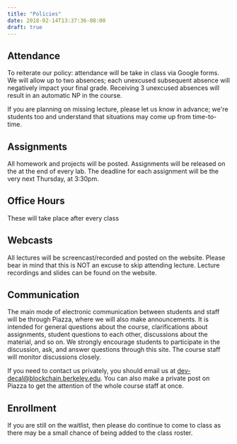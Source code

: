 ```yaml
---
title: "Policies"
date: 2018-02-14T13:37:36-08:00
draft: true
---
```


Attendance
---
To reiterate our policy: attendance will be take in class via Google forms. We will allow up to two absences; each unexcused subsequent absence will negatively impact your final grade. Receiving 3 unexcused absences will result in an automatic NP in the course.

If you are planning on missing lecture, please let us know in advance; we're students too and understand that situations may come up from time-to-time.

Assignments
---
All homework and projects will be posted. Assignments will be released on the at the end of every lab. The deadline for each assignment will be the very next Thursday, at 3:30pm.

Office Hours
---
These will take place after every class

Webcasts
---
All lectures will be screencast/recorded and posted on the website. Please bear in mind that this is NOT an excuse to skip attending lecture. Lecture recordings and slides can be found on the website.

Communication
---
The main mode of electronic communication between students and staff will be through Piazza, where we will also make announcements. It is intended for general questions about the course, clarifications about assignments, student questions to each other, discussions about the material, and so on. We strongly encourage students to participate in the discussion, ask, and answer questions through this site. The course staff will monitor discussions closely.

If you need to contact us privately, you should email us at dev-decal@blockchain.berkeley.edu. You can also make a private post on Piazza to get the attention of the whole course staff at once.

Enrollment
---
If you are still on the waitlist, then please do continue to come to class as there may be a small chance of being added to the class roster.
